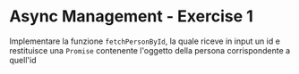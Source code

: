 # Async Management - Exercise 1
Implementare la funzione `fetchPersonById`, la quale riceve in input un id e restituisce una `Promise` contenente l'oggetto della persona corrispondente a quell'id